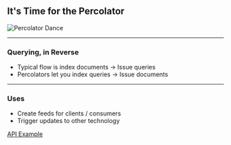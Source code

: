 ## It's Time for the Percolator

![Percolator Dance](images/percolator.gif)

---

### Querying, in Reverse

*  Typical flow is index documents -> Issue queries
*  Percolators let you index queries -> Issue documents

---

### Uses

*  Create feeds for clients / consumers
*  Trigger updates to other technology

[API Example](sense://percolators.sense)
